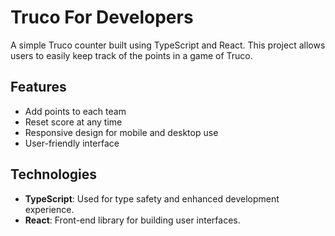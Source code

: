 # Truco For Developers

A simple Truco counter built using TypeScript and React. This project allows users to easily keep track of the points in a game of Truco.

## Features

- Add points to each team
- Reset score at any time
- Responsive design for mobile and desktop use
- User-friendly interface

## Technologies

- **TypeScript**: Used for type safety and enhanced development experience.
- **React**: Front-end library for building user interfaces.
